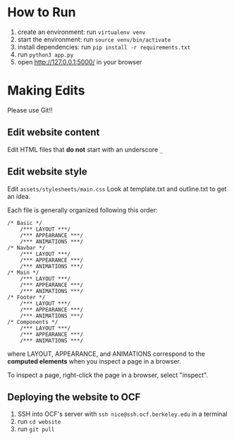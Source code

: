 # How to Run

1. create an environment: run `virtualenv venv`
2. start the environment: run `source venv/bin/activate`
3. install dependencies: run `pip install -r requirements.txt`
4. run `python3 app.py`
5. open http://127.0.0.1:5000/ in your browser

# Making Edits

Please use Git!!

## Edit website content

Edit HTML files that **do not** start with an underscore `_`

## Edit website style

Edit `assets/stylesheets/main.css`
Look at template.txt and outline.txt to get an idea.

Each file is generally organized following this order:

```
/* Basic */
    /*** LAYOUT ***/
    /*** APPEARANCE ***/
    /*** ANIMATIONS ***/
/* Navbar */
    /*** LAYOUT ***/
    /*** APPEARANCE ***/
    /*** ANIMATIONS ***/
/* Main */
    /*** LAYOUT ***/
    /*** APPEARANCE ***/
    /*** ANIMATIONS ***/
/* Footer */
    /*** LAYOUT ***/
    /*** APPEARANCE ***/
    /*** ANIMATIONS ***/
/* Components */
    /*** LAYOUT ***/
    /*** APPEARANCE ***/
    /*** ANIMATIONS ***/
```

where LAYOUT, APPEARANCE, and ANIMATIONS correspond to the **computed elements** when you inspect a page in a browser.

To inspect a page, right-click the page in a browser, select "inspect".

## Deploying the website to OCF

1. SSH into OCF's server with `ssh nice@ssh.ocf.berkeley.edu` in a terminal
2. run `cd website`
3. run `git pull`
